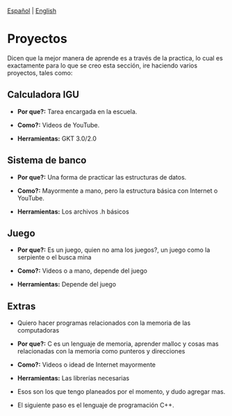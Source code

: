 [Español](Project-es.md) | [English](Project.md)
# Proyectos

Dicen que la mejor manera de aprende es a través de la practica, lo cual es
exactamente para lo que se creo esta sección, ire haciendo varios proyectos,
tales como:

## Calculadora IGU

- **Por que?:** Tarea encargada en la escuela.

- **Como?:** Videos de YouTube.

- **Herramientas:** GKT 3.0/2.0

## Sistema de banco

- **Por que?:** Una forma de practicar las estructuras de datos.

- **Como?:** Mayormente a mano, pero la estructura básica con Internet o YouTube.

- **Herramientas:** Los archivos .h básicos

## Juego

- **Por que?:** Es un juego, quien no ama los juegos?, un juego como la serpiente 
o el busca mina

- **Como?:** Videos o a mano, depende del juego

- **Herramientas:** Depende del juego

## Extras

- Quiero hacer programas relacionados con la memoria de las computadoras 

- **Por que?:** C es un lenguaje de memoria, aprender malloc y cosas mas 
relacionadas con la memoria como punteros y direcciones

- **Como?:** Videos o idead de Internet mayormente

- **Herramientas:** Las librerías necesarias

- Esos son los que tengo planeados por el momento, y dudo agregar mas.

- El siguiente paso es el lenguaje de programación C++.